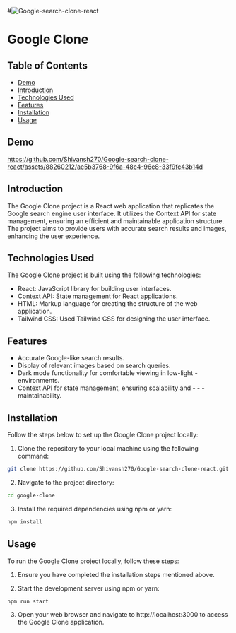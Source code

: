 #![Google-search-clone-react](https://github.com/Shivansh270/Google-search-clone-react/assets/88260212/df427628-8bbf-4697-8949-a6c983a24a9c)
# Google Clone


## Table of Contents


* [Demo](#Demo)
* [Introduction](#Introduction)
* [Technologies Used](#Technologies-Used)
* [Features](#Features)
* [Installation](#Installation)
* [Usage](#Usage)



## Demo


https://github.com/Shivansh270/Google-search-clone-react/assets/88260212/ae5b3768-9f6a-48c4-96e8-33f9fc43b14d


## Introduction

The Google Clone project is a React web application that replicates the Google search engine user interface. It utilizes the Context API for state management, ensuring an efficient and maintainable application structure. The project aims to provide users with accurate search results and images, enhancing the user experience.

## Technologies Used
The Google Clone project is built using the following technologies:

- React: JavaScript library for building user interfaces.
- Context API: State management for React applications.
- HTML: Markup language for creating the structure of the web application.
- Tailwind CSS: Used Tailwind CSS for designing the user interface.

## Features
- Accurate Google-like search results.
- Display of relevant images based on search queries.
- Dark mode functionality for comfortable viewing in low-light - environments.
- Context API for state management, ensuring scalability and - - - maintainability.





## Installation

Follow the steps below to set up the Google Clone project locally:

1. Clone the repository to your local machine using the following command:

```bash
git clone https://github.com/Shivansh270/Google-search-clone-react.git
```
2. Navigate to the project directory:
```bash
cd google-clone
````
3. Install the required dependencies using npm or yarn:
```bash
npm install
````

## Usage
To run the Google Clone project locally, follow these steps:

1. Ensure you have completed the installation steps mentioned above.

2. Start the development server using npm or yarn:
```bash
npm run start
```
3. Open your web browser and navigate to http://localhost:3000 to access the Google Clone application.
